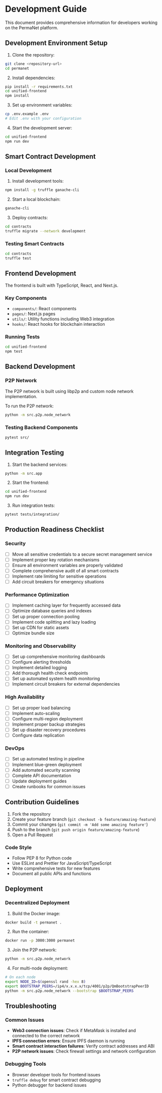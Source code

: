 # Development Guide

This document provides comprehensive information for developers working on the PermaNet platform.

## Development Environment Setup

1. Clone the repository:
```bash
git clone <repository-url>
cd permanet
```

2. Install dependencies:
```bash
pip install -r requirements.txt
cd unified-frontend
npm install
```

3. Set up environment variables:
```bash
cp .env.example .env
# Edit .env with your configuration
```

4. Start the development server:
```bash
cd unified-frontend
npm run dev
```

## Smart Contract Development

### Local Development
1. Install development tools:
```bash
npm install -g truffle ganache-cli
```

2. Start a local blockchain:
```bash
ganache-cli
```

3. Deploy contracts:
```bash
cd contracts
truffle migrate --network development
```

### Testing Smart Contracts
```bash
cd contracts
truffle test
```

## Frontend Development

The frontend is built with TypeScript, React, and Next.js.

### Key Components
- `components/`: React components
- `pages/`: Next.js pages
- `utils/`: Utility functions including Web3 integration
- `hooks/`: React hooks for blockchain interaction

### Running Tests
```bash
cd unified-frontend
npm test
```

## Backend Development

### P2P Network
The P2P network is built using libp2p and custom node network implementation.

To run the P2P network:
```bash
python -m src.p2p.node_network
```

### Testing Backend Components
```bash
pytest src/
```

## Integration Testing

1. Start the backend services:
```bash
python -m src.app
```

2. Start the frontend:
```bash
cd unified-frontend
npm run dev
```

3. Run integration tests:
```bash
pytest tests/integration/
```

## Production Readiness Checklist

### Security
- [ ] Move all sensitive credentials to a secure secret management service
- [ ] Implement proper key rotation mechanisms
- [ ] Ensure all environment variables are properly validated
- [ ] Complete comprehensive audit of all smart contracts
- [ ] Implement rate limiting for sensitive operations
- [ ] Add circuit breakers for emergency situations

### Performance Optimization
- [ ] Implement caching layer for frequently accessed data
- [ ] Optimize database queries and indexes
- [ ] Set up proper connection pooling
- [ ] Implement code splitting and lazy loading
- [ ] Set up CDN for static assets
- [ ] Optimize bundle size

### Monitoring and Observability
- [ ] Set up comprehensive monitoring dashboards
- [ ] Configure alerting thresholds
- [ ] Implement detailed logging
- [ ] Add thorough health check endpoints
- [ ] Set up automated system health monitoring
- [ ] Implement circuit breakers for external dependencies

### High Availability
- [ ] Set up proper load balancing
- [ ] Implement auto-scaling
- [ ] Configure multi-region deployment
- [ ] Implement proper backup strategies
- [ ] Set up disaster recovery procedures
- [ ] Configure data replication

### DevOps
- [ ] Set up automated testing in pipeline
- [ ] Implement blue-green deployment
- [ ] Add automated security scanning
- [ ] Complete API documentation
- [ ] Update deployment guides
- [ ] Create runbooks for common issues

## Contribution Guidelines

1. Fork the repository
2. Create your feature branch (`git checkout -b feature/amazing-feature`)
3. Commit your changes (`git commit -m 'Add some amazing feature'`)
4. Push to the branch (`git push origin feature/amazing-feature`)
5. Open a Pull Request

### Code Style
- Follow PEP 8 for Python code
- Use ESLint and Prettier for JavaScript/TypeScript
- Write comprehensive tests for new features
- Document all public APIs and functions

## Deployment

### Decentralized Deployment
1. Build the Docker image:
```bash
docker build -t permanet .
```

2. Run the container:
```bash
docker run -p 3000:3000 permanet
```

3. Join the P2P network:
```bash
python -m src.p2p.node_network
```

4. For multi-node deployment:
```bash
# On each node
export NODE_ID=$(openssl rand -hex 8)
export BOOTSTRAP_PEERS=/ip4/x.x.x.x/tcp/4001/p2p/QmBootstrapPeerID
python -m src.p2p.node_network --bootstrap $BOOTSTRAP_PEERS
```

## Troubleshooting

### Common Issues
- **Web3 connection issues**: Check if MetaMask is installed and connected to the correct network
- **IPFS connection errors**: Ensure IPFS daemon is running
- **Smart contract interaction failures**: Verify contract addresses and ABI
- **P2P network issues**: Check firewall settings and network configuration

### Debugging Tools
- Browser developer tools for frontend issues
- `truffle debug` for smart contract debugging
- Python debugger for backend issues